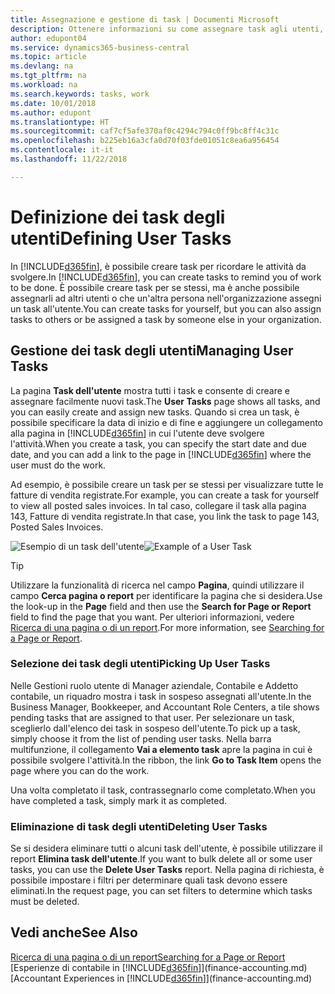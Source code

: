 ```yaml
---
title: Assegnazione e gestione di task | Documenti Microsoft
description: Ottenere informazioni su come assegnare task agli utenti, incluso il proprio contabile, in Business Central.
author: edupont04
ms.service: dynamics365-business-central
ms.topic: article
ms.devlang: na
ms.tgt_pltfrm: na
ms.workload: na
ms.search.keywords: tasks, work
ms.date: 10/01/2018
ms.author: edupont
ms.translationtype: HT
ms.sourcegitcommit: caf7cf5afe370af0c4294c794c0ff9bc8ff4c31c
ms.openlocfilehash: b225eb16a3cfa0d70f03fde01051c8ea6a956454
ms.contentlocale: it-it
ms.lasthandoff: 11/22/2018

---
```

# <a name="defining-user-tasks"></a><span data-ttu-id="5abc3-103">Definizione dei task degli utenti</span><span class="sxs-lookup"><span data-stu-id="5abc3-103">Defining User Tasks</span></span>
<span data-ttu-id="5abc3-104">In [!INCLUDE[d365fin](includes/d365fin_md.md)], è possibile creare task per ricordare le attività da svolgere.</span><span class="sxs-lookup"><span data-stu-id="5abc3-104">In [!INCLUDE[d365fin](includes/d365fin_md.md)], you can create tasks to remind you of work to be done.</span></span> <span data-ttu-id="5abc3-105">È possibile creare task per se stessi, ma è anche possibile assegnarli ad altri utenti o che un'altra persona nell'organizzazione assegni un task all'utente.</span><span class="sxs-lookup"><span data-stu-id="5abc3-105">You can create tasks for yourself, but you can also assign tasks to others or be assigned a task by someone else in your organization.</span></span>  

## <a name="managing-user-tasks"></a><span data-ttu-id="5abc3-106">Gestione dei task degli utenti</span><span class="sxs-lookup"><span data-stu-id="5abc3-106">Managing User Tasks</span></span>
<span data-ttu-id="5abc3-107">La pagina **Task dell'utente** mostra tutti i task e consente di creare e assegnare facilmente nuovi task.</span><span class="sxs-lookup"><span data-stu-id="5abc3-107">The **User Tasks** page shows all tasks, and you can easily create and assign new tasks.</span></span> <span data-ttu-id="5abc3-108">Quando si crea un task, è possibile specificare la data di inizio e di fine e aggiungere un collegamento alla pagina in [!INCLUDE[d365fin](includes/d365fin_md.md)] in cui l'utente deve svolgere l'attività.</span><span class="sxs-lookup"><span data-stu-id="5abc3-108">When you create a task, you can specify the start date and due date, and you can add a link to the page in [!INCLUDE[d365fin](includes/d365fin_md.md)] where the user must do the work.</span></span>  

<span data-ttu-id="5abc3-109">Ad esempio, è possibile creare un task per se stessi per visualizzare tutte le fatture di vendita registrate.</span><span class="sxs-lookup"><span data-stu-id="5abc3-109">For example, you can create a task for yourself to view all posted sales invoices.</span></span> <span data-ttu-id="5abc3-110">In tal caso, collegare il task alla pagina 143, Fatture di vendita registrate.</span><span class="sxs-lookup"><span data-stu-id="5abc3-110">In that case, you link the task to page 143, Posted Sales Invoices.</span></span>  

<span data-ttu-id="5abc3-111">![Esempio di un task dell'utente](media/across-user-tasks/sample-user-task.png "Esempio di un task dell'utente")</span><span class="sxs-lookup"><span data-stu-id="5abc3-111">![Example of a User Task](media/across-user-tasks/sample-user-task.png "Example of a user task")</span></span>

> [!TIP]  
>  <span data-ttu-id="5abc3-112">Utilizzare la funzionalità di ricerca nel campo **Pagina**, quindi utilizzare il campo **Cerca pagina o report** per identificare la pagina che si desidera.</span><span class="sxs-lookup"><span data-stu-id="5abc3-112">Use the look-up in the **Page** field and then use the **Search for Page or Report** field to find the page that you want.</span></span> <span data-ttu-id="5abc3-113">Per ulteriori informazioni, vedere [Ricerca di una pagina o di un report](ui-search.md).</span><span class="sxs-lookup"><span data-stu-id="5abc3-113">For more information, see [Searching for a Page or Report](ui-search.md).</span></span>  

### <a name="picking-up-user-tasks"></a><span data-ttu-id="5abc3-114">Selezione dei task degli utenti</span><span class="sxs-lookup"><span data-stu-id="5abc3-114">Picking Up User Tasks</span></span>
<span data-ttu-id="5abc3-115">Nelle Gestioni ruolo utente di Manager aziendale, Contabile e Addetto contabile, un riquadro mostra i task in sospeso assegnati all'utente.</span><span class="sxs-lookup"><span data-stu-id="5abc3-115">In the Business Manager, Bookkeeper, and Accountant Role Centers, a tile shows pending tasks that are assigned to that user.</span></span> <span data-ttu-id="5abc3-116">Per selezionare un task, sceglierlo dall'elenco dei task in sospeso dell'utente.</span><span class="sxs-lookup"><span data-stu-id="5abc3-116">To pick up a task, simply choose it from the list of pending user tasks.</span></span> <span data-ttu-id="5abc3-117">Nella barra multifunzione, il collegamento **Vai a elemento task** apre la pagina in cui è possibile svolgere l'attività.</span><span class="sxs-lookup"><span data-stu-id="5abc3-117">In the ribbon, the link **Go to Task Item** opens the page where you can do the work.</span></span>  

<span data-ttu-id="5abc3-118">Una volta completato il task, contrassegnarlo come completato.</span><span class="sxs-lookup"><span data-stu-id="5abc3-118">When you have completed a task, simply mark it as completed.</span></span>  

### <a name="deleting-user-tasks"></a><span data-ttu-id="5abc3-119">Eliminazione di task degli utenti</span><span class="sxs-lookup"><span data-stu-id="5abc3-119">Deleting User Tasks</span></span>
<span data-ttu-id="5abc3-120">Se si desidera eliminare tutti o alcuni task dell'utente, è possibile utilizzare il report **Elimina task dell'utente**.</span><span class="sxs-lookup"><span data-stu-id="5abc3-120">If you want to bulk delete all or some user tasks, you can use the **Delete User Tasks** report.</span></span> <span data-ttu-id="5abc3-121">Nella pagina di richiesta, è possibile impostare i filtri per determinare quali task devono essere eliminati.</span><span class="sxs-lookup"><span data-stu-id="5abc3-121">In the request page, you can set filters to determine which tasks must be deleted.</span></span>  

## <a name="see-also"></a><span data-ttu-id="5abc3-122">Vedi anche</span><span class="sxs-lookup"><span data-stu-id="5abc3-122">See Also</span></span>
[<span data-ttu-id="5abc3-123">Ricerca di una pagina o di un report</span><span class="sxs-lookup"><span data-stu-id="5abc3-123">Searching for a Page or Report</span></span>](ui-search.md)  
<span data-ttu-id="5abc3-124">[Esperienze di contabile in [!INCLUDE[d365fin](includes/d365fin_md.md)]](finance-accounting.md)</span><span class="sxs-lookup"><span data-stu-id="5abc3-124">[Accountant Experiences in [!INCLUDE[d365fin](includes/d365fin_md.md)]](finance-accounting.md)</span></span>  

